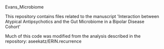 Evans_Microbiome

This repository contains files related to the manuscript 'Interaction between Atypical Antipsychotics and the Gut Microbiome in a Bipolar Disease Cohort'

Much of this code was modified from the analysis described in the repository: aseekatz/ERIN.recurrence
